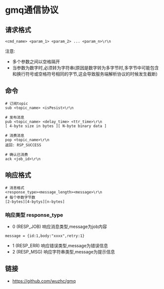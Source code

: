 # gmq通信协议
## 请求格式
```
<cmd_name> <param_1> <param_2> ... <param_n>\r\n
```
注意:
- 多个参数之间以空格隔开
- 当参数为数字时,必须转为字符串(原因是数字转为多字节时,多字节中可能包含和换行符号或空格符号相同的字节,这会导致服务端解析协议的时候发生截断)

## 命令
```
# 订阅topic
sub <topic_name> <isPesist>\r\n

# 发布消息
pub <topic_name> <delay_time> <ttr_time>\r\n
[ 4-byte size in bytes ][ N-byte binary data ]

# 消费消息
pop <topic_name>\r\n
返回: RSP_SUCCESS 

# 确认已消费
ack <job_id>\r\n
```

## 响应格式
```
# 消息格式
<response_type><message_length><message>\r\n
# 每个参数字节数
[2-bytes][4-bytys][n-bytes]
```
### 响应类型 response_type
- 0 (RESP_JOB) 响应消息类型,message为job内容
```
message = {id:1,body:"xxxx",retry:1}
```
- 1 (RESP_ERR) 响应错误类型,message为错误信息
- 2 (RESP_MSG) 响应字符串类型,message为提示信息

## 链接
- https://github.com/wuzhc/gmq